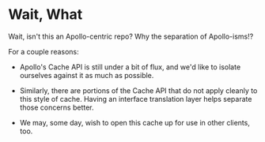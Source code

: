 # Wait, What

Wait, isn't this an Apollo-centric repo?  Why the separation of Apollo-isms!?

For a couple reasons:

* Apollo's Cache API is still under a bit of flux, and we'd like to isolate ourselves against it as much as possible.

* Similarly, there are portions of the Cache API that do not apply cleanly to this style of cache.  Having an interface translation layer helps separate those concerns better.

* We may, some day, wish to open this cache up for use in other clients, too.
